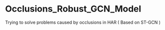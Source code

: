 # Occlusions_Robust_GCN_Model
Trying to solve problems caused by occlusions in HAR ( Based on ST-GCN )

